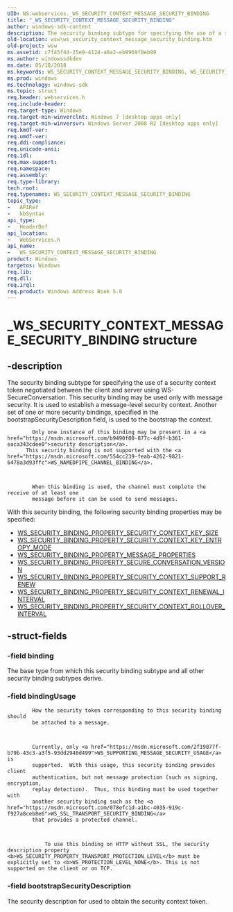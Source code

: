 ```yaml
---
UID: NS:webservices._WS_SECURITY_CONTEXT_MESSAGE_SECURITY_BINDING
title: "_WS_SECURITY_CONTEXT_MESSAGE_SECURITY_BINDING"
author: windows-sdk-content
description: The security binding subtype for specifying the use of a security context token negotiated between the client and server using WS-SecureConversation.
old-location: wsw\ws_security_context_message_security_binding.htm
old-project: wsw
ms.assetid: c7f45f44-25e9-4124-a0a2-eb9969f0eb99
ms.author: windowssdkdev
ms.date: 05/18/2018
ms.keywords: WS_SECURITY_CONTEXT_MESSAGE_SECURITY_BINDING, WS_SECURITY_CONTEXT_MESSAGE_SECURITY_BINDING structure [Web Services for Windows], _WS_SECURITY_CONTEXT_MESSAGE_SECURITY_BINDING, webservices/WS_SECURITY_CONTEXT_MESSAGE_SECURITY_BINDING, wsw.ws_security_context_message_security_binding
ms.prod: windows
ms.technology: windows-sdk
ms.topic: struct
req.header: webservices.h
req.include-header: 
req.target-type: Windows
req.target-min-winverclnt: Windows 7 [desktop apps only]
req.target-min-winversvr: Windows Server 2008 R2 [desktop apps only]
req.kmdf-ver: 
req.umdf-ver: 
req.ddi-compliance: 
req.unicode-ansi: 
req.idl: 
req.max-support: 
req.namespace: 
req.assembly: 
req.type-library: 
tech.root: 
req.typenames: WS_SECURITY_CONTEXT_MESSAGE_SECURITY_BINDING
topic_type:
-	APIRef
-	kbSyntax
api_type:
-	HeaderDef
api_location:
-	WebServices.h
api_name:
-	WS_SECURITY_CONTEXT_MESSAGE_SECURITY_BINDING
product: Windows
targetos: Windows
req.lib: 
req.dll: 
req.irql: 
req.product: Windows Address Book 5.0
---
```


# _WS_SECURITY_CONTEXT_MESSAGE_SECURITY_BINDING structure


## -description



The security binding subtype for specifying the use of a security context
token negotiated between the client and server using
WS-SecureConversation. This security binding may be used only with
message security. It is used to establish a message-level security
context. Another set of one or more security bindings, specified in the 
bootstrapSecurityDescription field, is used to the bootstrap the context.
            


            
            Only one instance of this binding may be present in a <a href="https://msdn.microsoft.com/b9490f00-877c-4d9f-b361-eaca343cdee0">security description</a>.
          This security binding is not supported with the <a href="https://msdn.microsoft.com/554cc239-feab-4262-9821-6478a3d93ffc">WS_NAMEDPIPE_CHANNEL_BINDING</a>.
          


            When this binding is used, the channel must complete the receive of at least one 
            message before it can be used to send messages.            
          


With this security binding, the following security binding properties may be specified:
<ul>
<li>
<a href="https://msdn.microsoft.com/6c8b3277-3f49-469b-9783-c552a4c44558">WS_SECURITY_BINDING_PROPERTY_SECURITY_CONTEXT_KEY_SIZE</a>
</li>
<li>
<a href="https://msdn.microsoft.com/6c8b3277-3f49-469b-9783-c552a4c44558">WS_SECURITY_BINDING_PROPERTY_SECURITY_CONTEXT_KEY_ENTROPY_MODE</a>
</li>
<li>
<a href="https://msdn.microsoft.com/6c8b3277-3f49-469b-9783-c552a4c44558">WS_SECURITY_BINDING_PROPERTY_MESSAGE_PROPERTIES</a>
</li>
<li>
<a href="https://msdn.microsoft.com/6c8b3277-3f49-469b-9783-c552a4c44558">WS_SECURITY_BINDING_PROPERTY_SECURE_CONVERSATION_VERSION</a>
</li>
<li>
<a href="https://msdn.microsoft.com/6c8b3277-3f49-469b-9783-c552a4c44558">WS_SECURITY_BINDING_PROPERTY_SECURITY_CONTEXT_SUPPORT_RENEW</a>
</li>
<li>
<a href="https://msdn.microsoft.com/6c8b3277-3f49-469b-9783-c552a4c44558">WS_SECURITY_BINDING_PROPERTY_SECURITY_CONTEXT_RENEWAL_INTERVAL</a>
</li>
<li>
<a href="https://msdn.microsoft.com/6c8b3277-3f49-469b-9783-c552a4c44558">WS_SECURITY_BINDING_PROPERTY_SECURITY_CONTEXT_ROLLOVER_INTERVAL</a>
</li>
</ul>



## -struct-fields




### -field binding


The base type from which this security binding subtype and all other security binding subtypes derive.
                


### -field bindingUsage


            How the security token corresponding to this security binding should
            be attached to a message.
          


            Currently, only <a href="https://msdn.microsoft.com/2f19877f-b79b-43c3-a3f5-93dd2940d499">WS_SUPPORTING_MESSAGE_SECURITY_USAGE</a> is
            supported.  With this usage, this security binding provides client
            authentication, but not message protection (such as signing, encryption,
            replay detection).  Thus, this binding must be used together with
            another security binding such as the <a href="https://msdn.microsoft.com/078efc1d-a1bc-4035-919c-f927a8ceb8e6">WS_SSL_TRANSPORT_SECURITY_BINDING</a> 
            that provides a protected channel.
          


                To use this binding on HTTP without SSL, the security description property <b>WS_SECURITY_PROPERTY_TRANSPORT_PROTECTION_LEVEL</b> must be explicitly set to <b>WS_PROTECTION_LEVEL_NONE</b>. This is not supported on the client or on TCP.


### -field bootstrapSecurityDescription


The security description for used to obtain the security context token.
                

